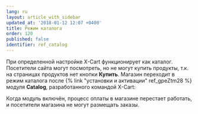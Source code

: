 ```yaml
---
lang: ru
layout: article_with_sidebar
updated_at: '2018-01-12 12:07 +0400'
title: Режим каталога
order: 120
published: false
identifier: ref_catalog
---
```

При определенной настройке X-Cart функционирует как каталог. Посетители сайта могут посмотреть, но не могут купить продукты, т.к. на страницах продуктов нет кнопки **Купить**. Магазин переходит в режим каталога после {% link "установки и активации" ref_gpeZtm28 %} модуля **Catalog**, разработанного командой X-Cart:



Когда модуль включён, процесс оплаты в магазине перестает работать, и посетители магазина не могут размещать заказы.
